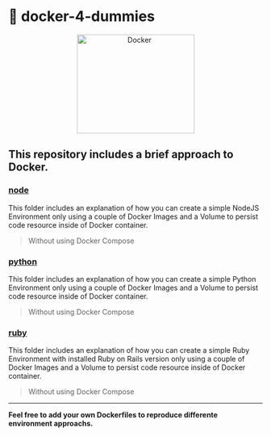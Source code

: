 # :whale: docker-4-dummies
<center><img src="http://blog.phusion.nl/wp-content/uploads/2013/11/docker.png" width="233" height="196" alt="Docker"></center>

## This repository includes a brief approach to Docker.
### [node](https://github.com/Franx0/docker-4-dummies/tree/master/nvm)
This folder includes an explanation of how you can create a simple NodeJS Environment only using a couple of Docker Images and a Volume to persist code resource inside of Docker container.
> Without using Docker Compose  

### [python](https://github.com/Franx0/docker-4-dummies/tree/master/pyenv)
This folder includes an explanation of how you can create a simple Python Environment only using a couple of Docker Images and a Volume to persist code resource inside of Docker container.
> Without using Docker Compose

### [ruby](https://github.com/Franx0/docker-4-dummies/tree/master/rvm)
This folder includes an explanation of how you can create a simple Ruby Environment with installed Ruby on Rails version only using a couple of Docker Images and a Volume to persist code resource inside of Docker container.
> Without using Docker Compose

___
**Feel free to add your own Dockerfiles to reproduce differente environment approachs.**
